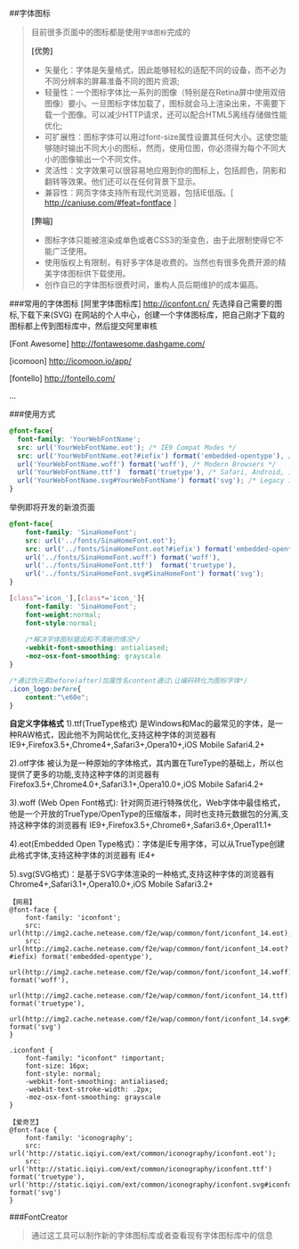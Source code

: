 ##字体图标
> 目前很多页面中的图标都是使用`字体图标`完成的
> 
> **[优势]**
> - 矢量化：字体是矢量格式，因此能够轻松的适配不同的设备，而不必为不同分辨率的屏幕准备不同的图片资源;
> - 轻量性：一个图标字体比一系列的图像（特别是在Retina屏中使用双倍图像）要小。一旦图标字体加载了，图标就会马上渲染出来，不需要下载一个图像。可以减少HTTP请求，还可以配合HTML5离线存储做性能优化;
> - 可扩展性：图标字体可以用过font-size属性设置其任何大小。这使您能够随时输出不同大小的图标，然而，使用位图，你必须得为每个不同大小的图像输出一个不同文件。
> - 灵活性：文字效果可以很容易地应用到你的图标上，包括颜色，阴影和翻转等效果。他们还可以在任何背景下显示。 
> - 兼容性：网页字体支持所有现代浏览器，包括IE低版。[ http://caniuse.com/#feat=fontface ]
> 
> **[弊端]**
> - 图标字体只能被渲染成单色或者CSS3的渐变色，由于此限制使得它不能广泛使用。
> - 使用版权上有限制，有好多字体是收费的。当然也有很多免费开源的精美字体图标供下载使用。
> - 创作自已的字体图标很费时间，重构人员后期维护的成本偏高。

###常用的字体图标
[阿里字体图标库]
http://iconfont.cn/ 
先选择自己需要的图标,下载下来(SVG)
在网站的个人中心，创建一个字体图标库，把自己刚才下载的图标都上传到图标库中，然后提交阿里审核

[Font Awesome]
http://fontawesome.dashgame.com/

[icomoon]
http://icomoon.io/app/

[fontello]
http://fontello.com/

...

###使用方式
```css
@font-face{
  font-family: 'YourWebFontName';
  src: url('YourWebFontName.eot'); /* IE9 Compat Modes */
  src: url('YourWebFontName.eot?#iefix') format('embedded-opentype'), /* IE6-IE8 */
  url('YourWebFontName.woff') format('woff'), /* Modern Browsers */
  url('YourWebFontName.ttf')  format('truetype'), /* Safari, Android, iOS */
  url('YourWebFontName.svg#YourWebFontName') format('svg'); /* Legacy iOS */
}
```

举例即将开发的新浪页面
```css
@font-face{
    font-family: 'SinaHomeFont';
    src: url('../fonts/SinaHomeFont.eot');
    src: url('../fonts/SinaHomeFont.eot?#iefix') format('embedded-opentype'),
    url('../fonts/SinaHomeFont.woff') format('woff'),
    url('../fonts/SinaHomeFont.ttf')  format('truetype'),
    url('../fonts/SinaHomeFont.svg#SinaHomeFont') format('svg');
}

[class^='icon_'],[class*='icon_']{
    font-family: 'SinaHomeFont';
    font-weight:normal;
    font-style:normal;
    
    /*解决字体图标锯齿和不清晰的情况*/
    -webkit-font-smoothing: antialiased;
    -moz-osx-font-smoothing: grayscale
}

/*通过伪元素before(after)加属性名content通过\让编码转化为图标字体*/
.icon_logo:before{
    content:"\e60e";
}
```

**自定义字体格式**
1).ttf(TrueType格式)
是Windows和Mac的最常见的字体，是一种RAW格式，因此他不为网站优化,支持这种字体的浏览器有
IE9+,Firefox3.5+,Chrome4+,Safari3+,Opera10+,iOS Mobile Safari4.2+

2).otf字体
被认为是一种原始的字体格式，其内置在TureType的基础上，所以也提供了更多的功能,支持这种字体的浏览器有Firefox3.5+,Chrome4.0+,Safari3.1+,Opera10.0+,iOS Mobile Safari4.2+

3).woff (Web Open Font格式): 针对网页进行特殊优化，Web字体中最佳格式，他是一个开放的TrueType/OpenType的压缩版本，同时也支持元数据包的分离,支持这种字体的浏览器有
IE9+,Firefox3.5+,Chrome6+,Safari3.6+,Opera11.1+

4).eot(Embedded Open Type格式)：字体是IE专用字体，可以从TrueType创建此格式字体,支持这种字体的浏览器有
IE4+

5).svg(SVG格式)：是基于SVG字体渲染的一种格式,支持这种字体的浏览器有
Chrome4+,Safari3.1+,Opera10.0+,iOS Mobile Safari3.2+

```
【网易】
@font-face {
    font-family: 'iconfont';
    src: url(http://img2.cache.netease.com/f2e/wap/common/font/iconfont_14.eot);
    src: url(http://img2.cache.netease.com/f2e/wap/common/font/iconfont_14.eot?#iefix) format('embedded-opentype'),
    url(http://img2.cache.netease.com/f2e/wap/common/font/iconfont_14.woff) format('woff'),
    url(http://img2.cache.netease.com/f2e/wap/common/font/iconfont_14.ttf) format('truetype'),
    url(http://img2.cache.netease.com/f2e/wap/common/font/iconfont_14.svg#iconfont) format('svg')
}

.iconfont {
    font-family: "iconfont" !important;
    font-size: 16px;
    font-style: normal;
    -webkit-font-smoothing: antialiased;
    -webkit-text-stroke-width: .2px;
    -moz-osx-font-smoothing: grayscale
}

【爱奇艺】
@font-face {
    font-family: 'iconography';
    src: url('http://static.iqiyi.com/ext/common/iconography/iconfont.eot');
    src: url('http://static.iqiyi.com/ext/common/iconography/iconfont.ttf') format('truetype'), url('http://static.iqiyi.com/ext/common/iconography/iconfont.svg#iconfont') format('svg')
}
```

###FontCreator
> 通过这工具可以制作新的字体图标库或者查看现有字体图标库中的信息

